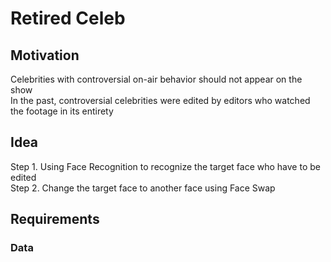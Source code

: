 # Retired Celeb

## Motivation
Celebrities with controversial on-air behavior should not appear on the show<br/>
In the past, controversial celebrities were edited by editors who watched the footage in its entirety

## Idea
Step 1. Using Face Recognition to recognize the target face who have to be edited<br/>
Step 2. Change the target face to another face using Face Swap

## Requirements
### Data
